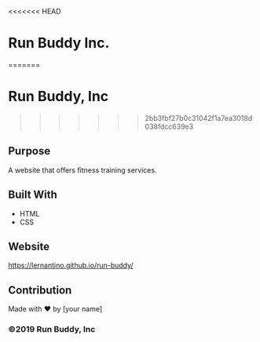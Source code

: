 <<<<<<< HEAD
# Run Buddy Inc.
=======
# Run Buddy, Inc
>>>>>>> 2bb3fbf27b0c31042f1a7ea3018d038fdcc639e3

## Purpose
A website that offers fitness training services. 

## Built With
* HTML
* CSS

## Website
https://lernantino.github.io/run-buddy/

## Contribution
Made with ❤️ by [your name]

### ©️2019 Run Buddy, Inc 
